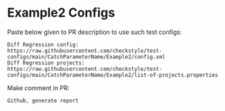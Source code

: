 # Example2 Configs
Paste below given to PR description to use such test configs:
```
Diff Regression config: https://raw.githubusercontent.com/checkstyle/test-configs/main/CatchParameterName/Example2/config.xml
Diff Regression projects: https://raw.githubusercontent.com/checkstyle/test-configs/main/CatchParameterName/Example2/list-of-projects.properties
```
Make comment in PR:
```
Github, generate report
```
